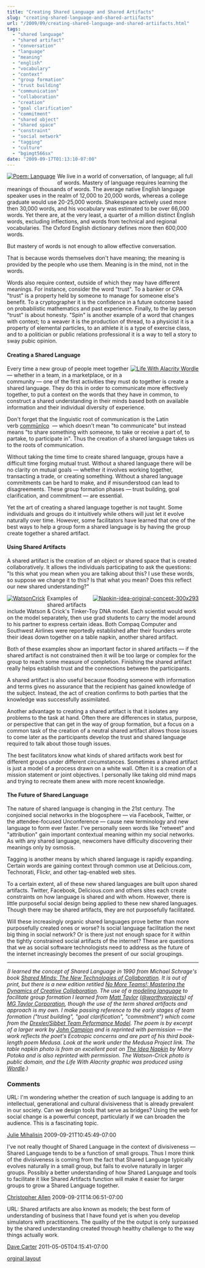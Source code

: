 ```yaml
---
title: "Creating Shared Language and Shared Artifacts"
slug: "creating-shared-language-and-shared-artiifacts"
url: "/2009/09/creating-shared-language-and-shared-artiifacts.html"
tags:
  - "shared language"
  - "shared artifact"
  - "conversation"
  - "language"
  - "meaning"
  - "english"
  - "vocabulary"
  - "context"
  - "group formation"
  - "trust building"
  - "communication"
  - "collaboration"
  - "creation"
  - "goal clarification"
  - "commitment"
  - "shared object"
  - "shared space"
  - "constraint"
  - "social network"
  - "tagging"
  - "culture"
  - "bgimgt566sx"
date: "2009-09-17T01:13:10-07:00"
---
```

<p><a href="http://worldatuningfork.com/John/medusaosxPDF.pdf#page=203" style="float: left;"><img alt="Poem: Language" border="0" class="at-xid-6a00d8341d8bc053ef0120a577a68d970b " src="http://lifewithalacrity.blogs.com/.a/6a00d8341d8bc053ef0120a577a68d970b-800wi" style="margin: 0px 5px 5px 0px;" title="Poem: Language" /></a>We live in a world of conversation, of language; all full of words. Mastery of language requires learning the meanings of thousands of words. The average native English language speaker uses in the realm of 12,000 to 20,000 words, whereas a college graduate would use 20-25,000 words. Shakespeare actively used more then 30,000 words, and his vocabulary was estimated to be over 66,000 words. Yet there are, at the very least, a quarter of a million distinct English words, excluding inflections, and words from technical and regional vocabularies. The Oxford English dictionary defines more then 600,000 words.</p>
<p>But mastery of words is not enough to allow effective conversation.</p>
<p>That is because words themselves don&#39;t have meaning; the meaning is provided by the people who use them. Meaning is in the mind, not in the words.</p>
<p>Words also require context, outside of which they may have different meanings. For instance, consider the word &quot;trust&quot;. To a banker or CPA &quot;trust&quot; is a property held by someone to manage for someone else&#39;s benefit. To a cryptographer it is the confidence in a future outcome based on probabilistic mathematics and past experience. Finally, to the lay person &quot;trust&quot; is about honesty. &quot;Spin&quot; is another example of a word that changes with context; to a weaver it is the production of thread, to a physicist it is a property of elemental particles, to an athlete it is a type of exercise class, and to a politician or public relations professional it is a way to tell a story to sway pubic opinion.</p>
<h4>Creating a Shared Language</h4>
<p></p>
<p><a href="http://lifewithalacrity.blogs.com/.a/6a00d8341d8bc053ef0120a577c005970b-pi" style="float: right;"><img alt="Life With Alacrity Wordle" class="at-xid-6a00d8341d8bc053ef0120a577c005970b " src="http://lifewithalacrity.blogs.com/.a/6a00d8341d8bc053ef0120a577c005970b-320pi" style="margin: 0px 0px 5px 5px;" title="Life With Alacrity Wordle" /></a>Every time a new group of people meet together — whether in a team, in a marketplace, or in a community — one of the first activities they must do together is create a shared language. They do this in order to communicate more effectively together, to put a context on the words that they have in common, to construct a shared understanding in their minds based both on available information and their individual diversity of experience.</p>
<p>Don&#39;t forget that the linguistic root of communication is the Latin verb&#0160;<a href="http://artfl.uchicago.edu/cgi-bin/philologic/getobject.pl?c.18:3557.lewshort" title="Latin definition of commūnĭco">commūnĭco</a>&#0160;&#0160;— which doesn&#39;t mean &quot;to communicate&quot; but instead means &quot;to share something with someone, to take or receive a part of, to partake, to participate in&quot;. Thus the creation of a shared language takes us to the roots of communication.</p>
<p>Without taking the time time to create shared language, groups have a difficult time forging mutual trust. Without a shared language there will be no clarity on mutual goals — whether it involves working together, transacting a trade, or creating something. Without a shared language commitments can be hard to make, and if misunderstood can lead to disagreements. These group formation phases — trust building, goal clarification, and commitment — are essential.</p>
<p>Yet the art of creating a shared language together is not taught. Some individuals and groups do it intuitively while others will just let it evolve naturally over time. However, some facilitators have learned that one of the best ways to help a group form a shared language is by having the group create together a shared artifact.</p>
<h4>Using Shared Artifacts</h4>
<p>A shared artifact is the creation of an object or shared space that is created collaboratively. It allows the individuals participating to ask the questions: &quot;Is this what you mean when you are talking about this? I use these words, so suppose we change it to this? Is that what you mean? Does this reflect our new shared understanding?&quot;</p>
<p><a href="http://lifewithalacrity.blogs.com/.a/6a00d8341d8bc053ef0120a5ce5085970c-pi" style="float: left;"><img alt="WatsonCrick" class="at-xid-6a00d8341d8bc053ef0120a5ce5085970c " src="http://lifewithalacrity.blogs.com/.a/6a00d8341d8bc053ef0120a5ce5085970c-120pi" style="margin: 0px 5px 5px 0px;" title="WatsonCrick" /></a><a href="http://lifewithalacrity.blogs.com/.a/6a00d8341d8bc053ef0120a5ce82e4970c-pi" style="float: right;"><img alt="Napkin-idea-original-concept-300x293" class="at-xid-6a00d8341d8bc053ef0120a5ce82e4970c " src="http://lifewithalacrity.blogs.com/.a/6a00d8341d8bc053ef0120a5ce82e4970c-120wi" style="margin: 0px 0px 5px 5px;" /></a> Examples of shared artifacts include Watson &amp; Crick&#39;s Tinker-Toy DNA model. Each scientist would work on the model separately, then use grad students to carry the model around to his partner to express certain ideas. Both Compaq Computer and Southwest Airlines were reportedly established after their founders wrote their ideas down together on a table napkin, another shared artifact.</p>
<p>Both of these examples show an important factor in shared artifacts — if the shared artifact is not constrained then it will be too large or complex for the group to reach some measure of completion. Finishing the shared artifact really helps establish trust and the connections between the participants.</p>
<p>A shared artifact is also useful because flooding someone with information and terms gives no assurance that the recipient has gained knowledge of the subject. Instead, the act of creation confirms to both parties that the knowledge was successfully assimilated.</p>
<p>Another advantage to creating a shared artifact is that it isolates any problems to the task at hand. Often there are differences in status, purpose, or perspective that can get in the way of group formation, but a focus on a common task of the creation of a neutral shared artifact allows those issues to come later as the participants develop the trust and shared language required to talk about those tough issues.</p>
<p>The best facilitators know what kinds of shared artifacts work best for different groups under different circumstances. Sometimes a shared artifact is just a model of a process drawn on a white wall. Often it is a creation of a mission statement or joint objectives. I personally like taking old mind maps and trying to recreate them anew with more recent knowledge.</p>
<h4>The Future of Shared Language</h4>
<p>The nature of shared language is changing in the 21st century. The conjoined social networks in the blogosphere — via Facebook, Twitter, or the attendee-focused Unconference — cause new terminology and new language to form ever faster. I&#39;ve personally seen words like &quot;retweet&quot; and &quot;attribution&quot; gain important contextual meaning within my social networks. As with any shared language, newcomers have difficulty discovering their meanings only by osmosis.</p>
<p>Tagging is another means by which shared language is rapidly expanding. Certain words are gaining context through common use at Delicious.com, Technorati, Flickr, and other tag-enabled web sites.</p>
<p>To a certain extent, all of these new shared languages are built upon shared artifacts. Twitter, Facebook, Delicious.com and others sites each create constraints on how language is shared and with whom. However, there is little purposeful social design being applied to these new shared languages. Though there may be shared artifacts, they are not purposefully facilitated.</p>
<p>Will these increasingly organic shared languages prove better than more purposefully created ones or worse? Is social language facilitation the next big thing in social network? Or is there just not enough space for it within the tightly constrained social artifacts of the internet? These are questions that we as social software technologists need to address as the future of the internet increasingly becomes the present of our social groupings.</p>
<hr />
<p><em>(I learned the concept of Shared Language in 1990 from Michael Schrage&#39;s book <a href="http://www.amazon.com/Shared-Minds-New-Technologies-Collaboration/dp/0394565878">Shared Minds: The New Technologies of Collaboration</a>. It is out of print, but there is a new edition retitled <a href="http://www.amazon.com/No-More-Teams-Mastering-Collaboration/dp/0385476035/">No More Teams!: Mastering the Dynamics of Creative Collaboration</a>. The use of a <a href="http://www.mgtaylor.com/mgtaylor/glasbead/modexpl.htm">modeling language</a> to facilitate group formation I learned from <a href="http://www.matttaylor.com">Matt Taylor</a>&#0160;(<a href="http://twitter.com/worthyprojects">@worthyprojects</a>) of <a href="http://www.mgtaylor.com/">MG Taylor Corporation</a>, though the use of the term shared artifacts and approach is my own. I make passing reference to the early stages of team formation (&quot;trust building&quot;, &quot;goal clarification&quot;, &quot;commitment&quot;) which come from the <a href="http://www.grove.com/site/ourwk_gm_tp.html">Drexler/Sibbet Team Peformance Model</a>. The poem is by excerpt of a larger work by <a href="http://worldatuningfork.com/John/">John Campion</a> and is reprinted with permission — the work reflects the poet&#39;s Ecotropic concerns and are part of his third
book-length poem Medusa. Look at the work under the Medusa Project link. The table napkin photo is from an excellent post on <a href="http://createtheconditions.com/?p=304">The Idea Napkin</a> by Morry Potoka and is also reprinted with permission. The Watson-Crick photo is public domain, and the Life With Alacrity graphic was produced using <a href="http://www.wordle.net/">Wordle</a>.)</em></p>
<p></p>
<footer><h3>Comments</h3>
<div class="u-comment h-cite">
<p class="p-content p-name">URL:
I'm wondering whether the creation of such language is adding to an intellectual, generational and cultural divisiveness that is already prevalent in our society. Can we design tools that serve as bridges? Using the web for social change is a powerful concept, particularly if we can broaden the audience. This is a fascinating topic.
</p>
<a class="u-author h-card" href="#">Julie  Mihalisin</a>
<time class="dt-published" datetime="2009-09-21T10:45:49-07:00">2009-09-21T10:45:49-07:00</time>
</div>
<div class="u-comment h-cite">
<p class="p-content p-name">I've not really thought of Shared Language in the context of divisiveness — Shared Language tends to be a function of small groups. Thus I more think of the divisiveness is coming from the fact that Shared Language typically evolves naturally in a small group, but fails to evolve naturally in larger groups. Possibly a better understanding of how Shared Language and tools to facilitate it like Shared Artifacts function will make it easier for larger groups to grow a Shared Language together.
</p>
<a class="u-author h-card" href="http://www.LifeWithAlacrity.com">Christopher Allen</a>
<time class="dt-published" datetime="2009-09-21T14:06:51-07:00">2009-09-21T14:06:51-07:00</time>
</div>
<div class="u-comment h-cite">
<p class="p-content p-name">URL:
Shared artifacts are also known as models; the best form of understanding of business that I have found yet is when you develop simulators with practitioners. The quality of the the output is only surpassed by the shared understanding created through healthy challenge to the way things actually work.
</p>
<a class="u-author h-card" href="#">Dave Carter</a>
<time class="dt-published" datetime="2011-05-05T04:15:41-07:00">2011-05-05T04:15:41-07:00</time>
</div>
</footer>
<p class="previous"><a href="/previous/2009/09/creating-shared-language-and-shared-artiifacts.html" rel="syndication">orginal layout</a></p>
